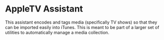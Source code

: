 AppleTV Assistant
==================

This assistant encodes and tags media (specifically TV shows) so that they can be 
imported easily into iTunes.  This is meant to be part of a larger set of utilities 
to automatically manage a media collection.
